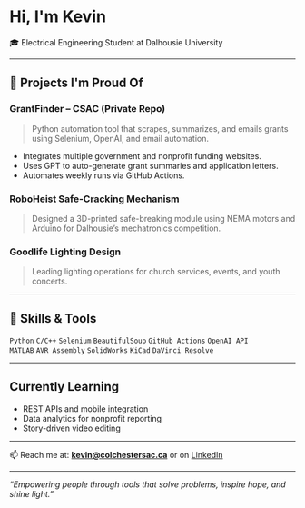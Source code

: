 
# Hi, I'm Kevin 

🎓 Electrical Engineering Student at Dalhousie University 

---

## 🚀 Projects I'm Proud Of

### GrantFinder – CSAC (Private Repo)
> Python automation tool that scrapes, summarizes, and emails grants using Selenium, OpenAI, and email automation.
- Integrates multiple government and nonprofit funding websites.
- Uses GPT to auto-generate grant summaries and application letters.
- Automates weekly runs via GitHub Actions.

### RoboHeist Safe-Cracking Mechanism
> Designed a 3D-printed safe-breaking module using NEMA motors and Arduino for Dalhousie’s mechatronics competition.

### Goodlife Lighting Design
> Leading lighting operations for church services, events, and youth concerts.

---

## 🧰 Skills & Tools

`Python` `C/C++` `Selenium` `BeautifulSoup` `GitHub Actions` `OpenAI API`  
`MATLAB` `AVR Assembly` `SolidWorks` `KiCad` `DaVinci Resolve`

---

## Currently Learning

- REST APIs and mobile integration
- Data analytics for nonprofit reporting
- Story-driven video editing

---

📫 Reach me at: **kevin@colchestersac.ca** or on [LinkedIn](https://www.linkedin.com/in/kvvame)

---

_“Empowering people through tools that solve problems, inspire hope, and shine light.”_
